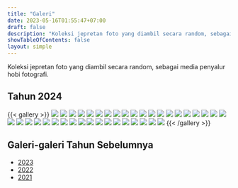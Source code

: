 ```yaml
---
title: "Galeri"
date: 2023-05-16T01:55:47+07:00
draft: false
description: "Koleksi jepretan foto yang diambil secara random, sebagai media penyalur hobi fotografi."
showTableOfContents: false
layout: simple
---
```


Koleksi jepretan foto yang diambil secara random, sebagai media penyalur
hobi fotografi.

## Tahun 2024
{{< gallery >}}
<img src="./2024/WhatsApp Image 2024-05-04 at 8.46.40 PM.jpeg" class="grid-w50 md:grid-w33 xl:grid-w25" />
<img src="./2024/WhatsApp Image 2024-05-04 at 8.47.00 PM.jpeg" class="grid-w50 md:grid-w33 xl:grid-w25" />
<img src="./2024/WhatsApp Image 2024-05-04 at 8.47.00 PM.jpeg" class="grid-w50 md:grid-w33 xl:grid-w25" />
<img src="./2024/WhatsApp Image 2024-05-04 at 8.47.07 PM.jpeg" class="grid-w50 md:grid-w33 xl:grid-w25" />
<img src="./2024/WhatsApp Image 2024-05-04 at 8.47.18 PM (1).jpeg" class="grid-w50 md:grid-w33 xl:grid-w25" />
<img src="./2024/WhatsApp Image 2024-05-04 at 8.47.18 PM.jpeg" class="grid-w50 md:grid-w33 xl:grid-w25" />
<img src="./2024/WhatsApp Image 2024-05-04 at 8.47.19 PM (1).jpeg" class="grid-w50 md:grid-w33 xl:grid-w25" />
<img src="./2024/WhatsApp Image 2024-05-04 at 8.47.19 PM (2).jpeg" class="grid-w50 md:grid-w33 xl:grid-w25" />
<img src="./2024/WhatsApp Image 2024-05-04 at 8.47.19 PM (3).jpeg" class="grid-w50 md:grid-w33 xl:grid-w25" />
<img src="./2024/WhatsApp Image 2024-05-04 at 8.47.19 PM (5).jpeg" class="grid-w50 md:grid-w33 xl:grid-w25" />
<img src="./2024/WhatsApp Image 2024-05-04 at 8.47.19 PM.jpeg" class="grid-w50 md:grid-w33 xl:grid-w25" />
<img src="./2024/WhatsApp Image 2024-05-04 at 8.47.20 PM (1).jpeg" class="grid-w50 md:grid-w33 xl:grid-w25" />
<img src="./2024/WhatsApp Image 2024-05-04 at 8.47.20 PM (2).jpeg" class="grid-w50 md:grid-w33 xl:grid-w25" />
<img src="./2024/WhatsApp Image 2024-05-04 at 8.47.20 PM.jpeg" class="grid-w50 md:grid-w33 xl:grid-w25" />
<img src="./2024/WhatsApp Image 2024-05-04 at 8.47.21 PM (1).jpeg" class="grid-w50 md:grid-w33 xl:grid-w25" />
<img src="./2024/WhatsApp Image 2024-05-04 at 8.47.21 PM (2).jpeg" class="grid-w50 md:grid-w33 xl:grid-w25" />
<img src="./2024/WhatsApp Image 2024-05-04 at 8.47.21 PM.jpeg" class="grid-w50 md:grid-w33 xl:grid-w25" />
<img src="./2024/WhatsApp Image 2024-05-04 at 8.47.22 PM (1).jpeg" class="grid-w50 md:grid-w33 xl:grid-w25" />
<img src="./2024/WhatsApp Image 2024-05-04 at 8.47.22 PM (2).jpeg" class="grid-w50 md:grid-w33 xl:grid-w25" />
<img src="./2024/WhatsApp Image 2024-05-04 at 8.47.22 PM.jpeg" class="grid-w50 md:grid-w33 xl:grid-w25" />
<img src="./2024/WhatsApp Image 2024-05-04 at 8.47.23 PM (1).jpeg" class="grid-w50 md:grid-w33 xl:grid-w25" />
<img src="./2024/WhatsApp Image 2024-05-04 at 8.47.23 PM.jpeg" class="grid-w50 md:grid-w33 xl:grid-w25" />
<img src="./2024/WhatsApp Image 2024-05-04 at 8.47.24 PM (1).jpeg" class="grid-w50 md:grid-w33 xl:grid-w25" />
<img src="./2024/WhatsApp Image 2024-05-04 at 8.47.24 PM (2).jpeg" class="grid-w50 md:grid-w33 xl:grid-w25" />
<img src="./2024/WhatsApp Image 2024-05-04 at 8.47.24 PM.jpeg" class="grid-w50 md:grid-w33 xl:grid-w25" />
<img src="./2024/WhatsApp Image 2024-05-04 at 8.47.25 PM (1).jpeg" class="grid-w50 md:grid-w33 xl:grid-w25" />
<img src="./2024/WhatsApp Image 2024-05-04 at 8.47.25 PM (2).jpeg" class="grid-w50 md:grid-w33 xl:grid-w25" />
<img src="./2024/WhatsApp Image 2024-05-04 at 8.47.25 PM.jpeg" class="grid-w50 md:grid-w33 xl:grid-w25" />
<img src="./2024/WhatsApp Image 2024-05-04 at 8.47.26 PM.jpeg" class="grid-w50 md:grid-w33 xl:grid-w25" />
<img src="./2024/WhatsApp Image 2024-05-04 at 8.54.50 PM.jpeg" class="grid-w50 md:grid-w33 xl:grid-w25" />
<img src="./2024/WhatsApp Image 2024-05-04 at 8.54.51 PM (1).jpeg" class="grid-w50 md:grid-w33 xl:grid-w25" />
<img src="./2024/WhatsApp Image 2024-05-04 at 8.54.51 PM.jpeg" class="grid-w50 md:grid-w33 xl:grid-w25" />
<img src="./2024/WhatsApp Image 2024-05-04 at 8.54.51 PM (2).jpeg" class="grid-w50 md:grid-w33 xl:grid-w25" />
<img src="./2024/WhatsApp Image 2024-05-04 at 8.54.52 PM (1).jpeg" class="grid-w50 md:grid-w33 xl:grid-w25" />
<img src="./2024/WhatsApp Image 2024-05-04 at 8.54.52 PM (2).jpeg" class="grid-w50 md:grid-w33 xl:grid-w25" />
<img src="./2024/WhatsApp Image 2024-05-04 at 8.54.52 PM.jpeg" class="grid-w50 md:grid-w33 xl:grid-w25" />
<img src="./2024/WhatsApp Image 2024-05-04 at 8.54.53 PM (1).jpeg" class="grid-w50 md:grid-w33 xl:grid-w25" />
<img src="./2024/WhatsApp Image 2024-05-04 at 8.54.53 PM.jpeg" class="grid-w50 md:grid-w33 xl:grid-w25" />
{{< /gallery >}}


## Galeri-galeri Tahun Sebelumnya

- [2023](./2023/)
- [2022](./2022/)
- [2021](./2021/)
